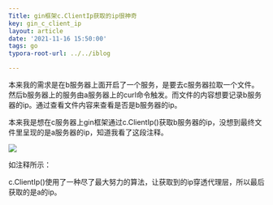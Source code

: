 ```yaml
---
Title: gin框架c.ClientIp获取的ip很神奇
key: gin_c_client_ip
layout: article
date: '2021-11-16 15:50:00'
tags: go
typora-root-url: ../../iblog

---
```

本来我的需求是在b服务器上面开启了一个服务，是要去c服务器拉取一个文件。 然后b服务器上的服务由a服务器上的curl命令触发。而文件的内容想要记录b服务器的ip。通过查看文件内容来查看是否是b服务器的ip。

本来我是想在c服务器上gin框架通过c.ClientIp()获取b服务器的ip，没想到最终文件里呈现的是a服务器的ip，知道我看了这段注释。

![](https://img.azhangbaobao.cn/img/20211116113906.png)

如注释所示：

c.ClientIp()使用了一种尽了最大努力的算法，让获取到的ip穿透代理层，所以最后获取的是a的ip。 
